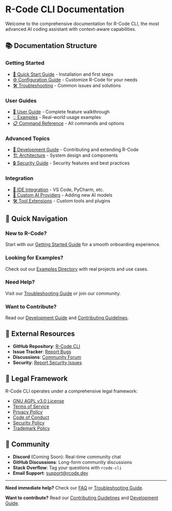 # R-Code CLI Documentation

Welcome to the comprehensive documentation for R-Code CLI, the most advanced AI coding assistant with context-aware capabilities.

## 📚 **Documentation Structure**

### **Getting Started**

- [🚀 Quick Start Guide](getting-started.md) - Installation and first steps
- [⚙️ Configuration Guide](configuration.md) - Customize R-Code for your needs
- [🛠️ Troubleshooting](troubleshooting.md) - Common issues and solutions

### **User Guides**

- [📖 User Guide](user-guide.md) - Complete feature walkthrough
- [💡 Examples](examples/) - Real-world usage examples
- [📋 Command Reference](api-reference.md) - All commands and options

### **Advanced Topics**

- [🔧 Development Guide](development.md) - Contributing and extending R-Code
- [🏗️ Architecture](architecture.md) - System design and components
- [🔒 Security Guide](security.md) - Security features and best practices

### **Integration**

- [🔌 IDE Integration](integrations/ide-integration.md) - VS Code, PyCharm, etc.
- [🤖 Custom AI Providers](integrations/ai-providers.md) - Adding new AI models
- [🛠️ Tool Extensions](integrations/tool-extensions.md) - Custom tools and plugins

## 🎯 **Quick Navigation**

### **New to R-Code?**

Start with our [Getting Started Guide](getting-started.md) for a smooth onboarding experience.

### **Looking for Examples?**

Check out our [Examples Directory](examples/) with real projects and use cases.

### **Need Help?**

Visit our [Troubleshooting Guide](troubleshooting.md) or join our community.

### **Want to Contribute?**

Read our [Development Guide](development.md) and [Contributing Guidelines](../CONTRIBUTING.md).

## 🔗 **External Resources**

- **GitHub Repository**: [R-Code CLI](https://github.com/RaheesAhmed/R-Code-CLI)
- **Issue Tracker**: [Report Bugs](https://github.com/RaheesAhmed/R-Code-CLI/issues)
- **Discussions**: [Community Forum](https://github.com/RaheesAhmed/R-Code-CLI/discussions)
- **Security**: [Report Security Issues](mailto:security@rcode.dev)

## 📄 **Legal Framework**

R-Code CLI operates under a comprehensive legal framework:

- [GNU AGPL v3.0 License](../LICENSE)
- [Terms of Service](../TERMS.md)
- [Privacy Policy](../PRIVACY.md)
- [Code of Conduct](../CODE_OF_CONDUCT.md)
- [Security Policy](../SECURITY.md)
- [Trademark Policy](../TRADEMARK.md)

## 🤝 **Community**

- **Discord** (Coming Soon): Real-time community chat
- **GitHub Discussions**: Long-form community discussions
- **Stack Overflow**: Tag your questions with `rcode-cli`
- **Email Support**: [support@rcode.dev](mailto:support@rcode.dev)

---

**Need immediate help?** Check our [FAQ](faq.md) or [Troubleshooting Guide](troubleshooting.md).

**Want to contribute?** Read our [Contributing Guidelines](../CONTRIBUTING.md) and [Development Guide](development.md).
